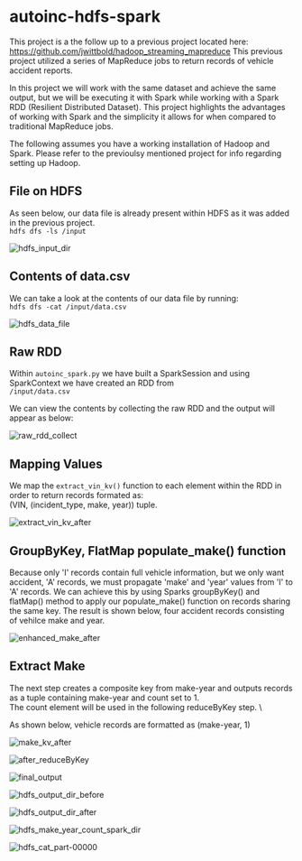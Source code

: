 # autoinc-hdfs-spark

This project is a the follow up to a previous project located here:\
https://github.com/jwittbold/hadoop_streaming_mapreduce
This previous project utilized a series of MapReduce jobs to return records of vehicle accident reports.


In this project we will work with the same dataset and achieve the same output, but we will be executing it with Spark while working with a Spark RDD (Resilient Distributed Dataset). This project highlights the advantages of working with Spark and the simplicity it allows for when compared to traditional MapReduce jobs. 

The following assumes you have a working installation of Hadoop and Spark. Please refer to the previoulsy mentioned project for info regarding setting up Hadoop. 

## File on HDFS
As seen below, our data file is already present within HDFS as it was added in the previous project.\
```hdfs dfs -ls /input```

![hdfs_input_dir](/screenshots/hdfs_input_dir.png)


## Contents of data.csv
We can take a look at the contents of our data file by running:\
```hdfs dfs -cat /input/data.csv ```

![hdfs_data_file](/screenshots/hdfs_data_file.png)


## Raw RDD
Within ```autoinc_spark.py``` we have built a SparkSession and using SparkContext we have created an RDD from \
```/input/data.csv``` 

We can view the contents by collecting the raw RDD and the output will appear as below:

![raw_rdd_collect](/screenshots/raw_rdd_collect.png)


## Mapping Values
We map the ```extract_vin_kv()``` function to each element within the RDD in order to return records formated as: \
(VIN, (incident_type, make, year)) tuple.

![extract_vin_kv_after](screenshots/extract_vin_kv_after.png)

## GroupByKey, FlatMap populate_make() function
Because only 'I' records contain full vehicle information, but we only want accident, 'A' records, we must propagate 'make' and 'year' values from 'I' to 'A' records. We can achieve this by using Sparks groupByKey() and flatMap() method to apply our populate_make() function on records sharing the same key.
The result is shown below, four accident records consisting of vehilce make and year.

![enhanced_make_after](screenshots/enhanced_make_after.png)

## Extract Make
The next step creates a composite key from make-year and outputs records as a tuple containing make-year and count set to 1. \
The count element will be used in the following reduceByKey step. \

As shown below, vehicle records are formatted as (make-year, 1)

![make_kv_after](screenshots/make_kv_after.png)



![after_reduceByKey](screenshots/after_reduceByKey.png)

![final_output](screenshots/final_output.png)

![hdfs_output_dir_before](screenshots/hdfs_output_dir_before.png)

![hdfs_output_dir_after](screenshots/hdfs_output_dir_after.png)

![hdfs_make_year_count_spark_dir](screenshots/hdfs_make_year_count_spark_dir.png)

![hdfs_cat_part-00000](screenshots/hdfs_cat_part-00000.png)
